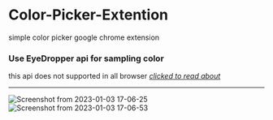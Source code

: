 # Color-Picker-Extention
simple color picker google chrome extension 

### Use EyeDropper api for sampling color
this api does not supported in all browser *[clicked to read about](https://developer.mozilla.org/en-US/docs/Web/API/EyeDropper)*

---
![Screenshot from 2023-01-03 17-06-25](https://user-images.githubusercontent.com/91375726/210368158-af7a1fbc-d7a1-4136-8dba-8569b215a4d6.png)
![Screenshot from 2023-01-03 17-06-53](https://user-images.githubusercontent.com/91375726/210368210-b5eabaec-3b51-4a66-b0f6-1658552fe5a4.png)
